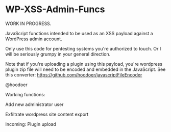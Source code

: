 # WP-XSS-Admin-Funcs
WORK IN PROGRESS.

JavaScript functions intended to be used as an XSS payload against a WordPress admin account. 


Only use this code for pentesting systems you're authorized to touch. Or I will be seriously grumpy in your general direction. 

Note that if you're uploading a plugin using this payload, you're wordpress plugin zip file will need to be encoded and embedded in the JavaScript. See this converter:
https://github.com/hoodoer/javascriptFileEncoder


@hoodoer

Working functions:

Add new administrator user

Exfiltrate wordpress site content export

Incoming: Plugin upload
